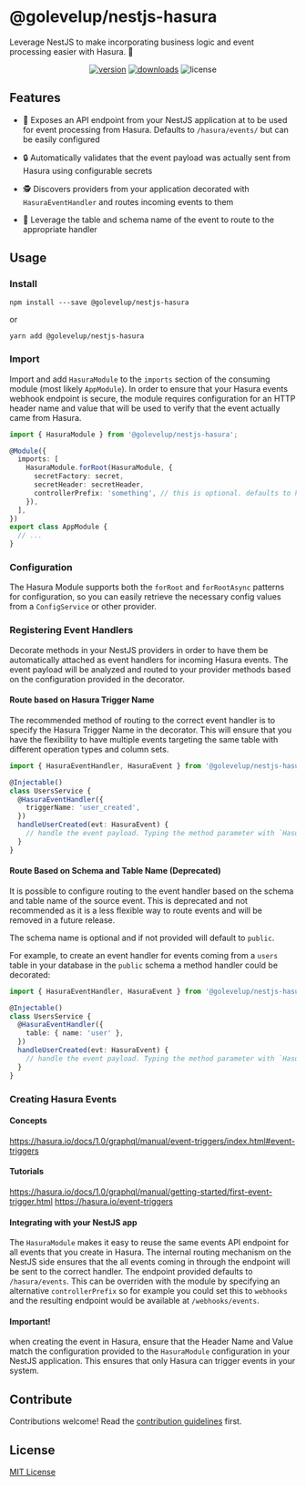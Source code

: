# @golevelup/nestjs-hasura

Leverage NestJS to make incorporating business logic and event processing easier with Hasura. 🚀

<p align="center">
<a href="https://www.npmjs.com/package/@golevelup/nestjs-hasura"><img src="https://img.shields.io/npm/v/@golevelup/nestjs-hasura.svg?style=flat" alt="version" /></a>
<a href="https://www.npmjs.com/package/@golevelup/nestjs-hasura"><img alt="downloads" src="https://img.shields.io/npm/dt/@golevelup/nestjs-hasura.svg?style=flat"></a>
<img alt="license" src="https://img.shields.io/npm/l/@golevelup/nestjs-hasura.svg">
</p>

## Features

- 🎉 Exposes an API endpoint from your NestJS application at to be used for event processing from Hasura. Defaults to `/hasura/events/` but can be easily configured

- 🔒 Automatically validates that the event payload was actually sent from Hasura using configurable secrets

- 🕵️ Discovers providers from your application decorated with `HasuraEventHandler` and routes incoming events to them

- 🧭 Leverage the table and schema name of the event to route to the appropriate handler

## Usage

### Install

`npm install ---save @golevelup/nestjs-hasura`

or

`yarn add @golevelup/nestjs-hasura`

### Import

Import and add `HasuraModule` to the `imports` section of the consuming module (most likely `AppModule`). In order to ensure that your Hasura events webhook endpoint is secure, the module requires configuration for an HTTP header name and value that will be used to verify that the event actually came from Hasura.

```typescript
import { HasuraModule } from '@golevelup/nestjs-hasura';

@Module({
  imports: [
    HasuraModule.forRoot(HasuraModule, {
      secretFactory: secret,
      secretHeader: secretHeader,
      controllerPrefix: 'something', // this is optional. defaults to hasura
    }),
  ],
})
export class AppModule {
  // ...
}
```

### Configuration

The Hasura Module supports both the `forRoot` and `forRootAsync` patterns for configuration, so you can easily retrieve the necessary config values from a `ConfigService` or other provider.

### Registering Event Handlers

Decorate methods in your NestJS providers in order to have them be automatically attached as event handlers for incoming Hasura events. The event payload will be analyzed and routed to your provider methods based on the configuration provided in the decorator.

#### Route based on Hasura Trigger Name

The recommended method of routing to the correct event handler is to specify the Hasura Trigger Name in the decorator. This will ensure that you have the flexibility to have multiple events targeting the same table with different operation types and column sets.

```typescript
import { HasuraEventHandler, HasuraEvent } from '@golevelup/nestjs-hasura';

@Injectable()
class UsersService {
  @HasuraEventHandler({
    triggerName: 'user_created',
  })
  handleUserCreated(evt: HasuraEvent) {
    // handle the event payload. Typing the method parameter with `HasurEvent` will provide intellisense
  }
}
```

#### Route Based on Schema and Table Name (Deprecated)

It is possible to configure routing to the event handler based on the schema and table name of the source event. This is deprecated and not recommended as it is a less flexible way to route events and will be removed in a future release.

The schema name is optional and if not provided will default to `public`.

For example, to create an event handler for events coming from a `users` table in your database in the `public` schema a method handler could be decorated:

```typescript
import { HasuraEventHandler, HasuraEvent } from '@golevelup/nestjs-hasura';

@Injectable()
class UsersService {
  @HasuraEventHandler({
    table: { name: 'user' },
  })
  handleUserCreated(evt: HasuraEvent) {
    // handle the event payload. Typing the method parameter with `HasurEvent` will provide intellisense
  }
}
```

### Creating Hasura Events

#### Concepts

https://hasura.io/docs/1.0/graphql/manual/event-triggers/index.html#event-triggers

#### Tutorials

https://hasura.io/docs/1.0/graphql/manual/getting-started/first-event-trigger.html
https://hasura.io/event-triggers

#### Integrating with your NestJS app

The `HasuraModule` makes it easy to reuse the same events API endpoint for all events that you create in Hasura. The internal routing mechanism on the NestJS side ensures that the all events coming in through the endpoint will be sent to the correct handler. The endpoint provided defaults to `/hasura/events`. This can be overriden with the module by specifying an alternative `controllerPrefix` so for example you could set this to `webhooks` and the resulting endpoint would be available at `/webhooks/events`.

#### Important!

when creating the event in Hasura, ensure that the Header Name and Value match the configuration provided to the `HasuraModule` configuration in your NestJS application. This ensures that only Hasura can trigger events in your system.

## Contribute

Contributions welcome! Read the [contribution guidelines](../../CONTRIBUTING.md) first.

## License

[MIT License](../../LICENSE)
